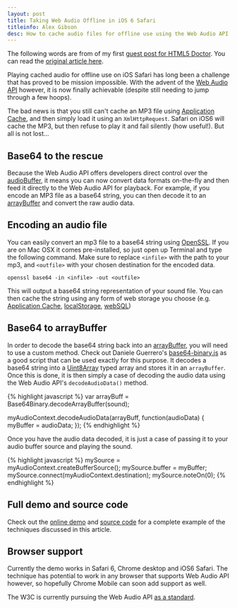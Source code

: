 ```yaml
---
layout: post
title: Taking Web Audio Offline in iOS 6 Safari
titleinfo: Alex Gibson
desc: How to cache audio files for offline use using the Web Audio API
---
```


The following words are from of my first [guest post for HTML5 Doctor](http://html5doctor.com/author/alexg/). You can read the [original article here](http://html5doctor.com/taking-web-audio-offline-in-ios-6-safari/).

Playing cached audio for offline use on iOS Safari has long been a challenge that has proved to be mission impossible. With the advent of the [Web Audio API](https://dvcs.w3.org/hg/audio/raw-file/tip/webaudio/specification.html) however, it is now finally achievable (despite still needing to jump through a few hoops).

The bad news is that you still can't cache an MP3 file using [Application Cache](http://html5doctor.com/go-offline-with-application-cache/), and then simply load it using an `XmlHttpRequest`. Safari on iOS6 will cache the MP3, but then refuse to play it and fail silently (how useful!). But all is not lost…

Base64 to the rescue
--------------------

Because the Web Audio API offers developers direct control over the [audioBuffer](https://dvcs.w3.org/hg/audio/raw-file/tip/webaudio/specification.html#AudioBufferSourceNode), it means you can now convert data formats on-the-fly and then feed it directly to the Web Audio API for playback. For example, if you encode an MP3 file as a base64 string, you can then decode it to an [arrayBuffer](https://developer.mozilla.org/en/JavaScript_typed_arrays/ArrayBuffer) and convert the raw audio data.

Encoding an audio file
----------------------

You can easily convert an mp3 file to a base64 string using [OpenSSL](http://www.openssl.org/). If you are on Mac OSX it comes pre-installed, so just open up Terminal and type the following command. Make sure to replace `<infile>` with the path to your mp3, and `<outfile>` with your chosen destination for the encoded data.

`openssl base64 -in <infile> -out <outfile>`

This will output a base64 string representation of your sound file. You can then cache the string using any form of web storage you choose (e.g. [Application Cache](http://html5doctor.com/go-offline-with-application-cache/), [localStorage](http://html5doctor.com/storing-data-the-simple-html5-way-and-a-few-tricks-you-might-not-have-known/), [webSQL](http://html5doctor.com/introducing-web-sql-databases/))

Base64 to arrayBuffer
---------------------

In order to decode the base64 string back into an [arrayBuffer](https://developer.mozilla.org/en/JavaScript_typed_arrays/ArrayBuffer), you will need to use a custom method. Check out Daniele Guerrero's [base64-binary.js](https://github.com/danguer/blog-examples/blob/master/js/base64-binary.js) as a good script that can be used exactly for this purpose. It decodes a base64 string into a [Uint8Array](https://developer.mozilla.org/en/JavaScript_typed_arrays/Uint8Array) typed array and stores it in an `arrayBuffer`. Once this is done, it is then simply a case of decoding the audio data using the Web Audio API's `decodeAudioData()` method.

{% highlight javascript %}
var arrayBuff = Base64Binary.decodeArrayBuffer(sound);

myAudioContext.decodeAudioData(arrayBuff, function(audioData) {
    myBuffer = audioData;
});
{% endhighlight %}

Once you have the audio data decoded, it is just a case of passing it to your audio buffer source and playing the sound.

{% highlight javascript %}
mySource = myAudioContext.createBufferSource();
mySource.buffer = myBuffer;
mySource.connect(myAudioContext.destination);
mySource.noteOn(0);
{% endhighlight %}

Full demo and source code
-------------------------

Check out the [online demo](http://alxgbsn.co.uk/offlinewebaudio/) and [source code](https://github.com/alexgibson/offlinewebaudio) for a complete example of the techniques discussed in this article.

Browser support
---------------

Currently the demo works in Safari 6, Chrome desktop and iOS6 Safari. The technique has potential to work in any browser that supports Web Audio API however, so hopefully Chrome Mobile can soon add support as well.

The W3C is currently pursuing the Web Audio API [as a standard](http://www.w3.org/2011/audio/wiki/W3C_Audio_Publications_and_Milestones).
